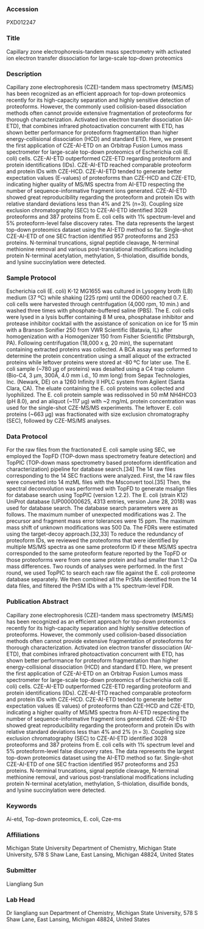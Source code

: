 ### Accession
PXD012247

### Title
Capillary zone electrophoresis-tandem mass spectrometry with activated ion electron transfer dissociation for large-scale top-down proteomics

### Description
Capillary zone electrophoresis (CZE)-tandem mass spectrometry (MS/MS) has been recognized as an efficient approach for top-down proteomics recently for its high-capacity separation and highly sensitive detection of proteoforms. However, the commonly used collision-based dissociation methods often cannot provide extensive fragmentation of proteoforms for thorough characterization. Activated ion electron transfer dissociation (AI-ETD), that combines infrared photoactivation concurrent with ETD, has shown better performance for proteoform fragmentation than higher energy-collisional dissociation (HCD) and standard ETD. Here, we present the first application of CZE-AI-ETD on an Orbitrap Fusion Lumos mass spectrometer for large-scale top-down proteomics of Escherichia coli (E. coli) cells. CZE-AI-ETD outperformed CZE-ETD regarding proteoform and protein identifications (IDs). CZE-AI-ETD reached comparable proteoform and protein IDs with CZE-HCD. CZE-AI-ETD tended to generate better expectation values (E-values) of proteoforms than CZE-HCD and CZE-ETD, indicating higher quality of MS/MS spectra from AI-ETD respecting the number of sequence-informative fragment ions generated. CZE-AI-ETD showed great reproducibility regarding the proteoform and protein IDs with relative standard deviations less than 4% and 2% (n=3). Coupling size exclusion chromatography (SEC) to CZE-AI-ETD identified 3028 proteoforms and 387 proteins from E. coli cells with 1% spectrum-level and 5% proteoform-level false discovery rates. The data represents the largest top-down proteomics dataset using the AI-ETD method so far. Single-shot CZE-AI-ETD of one SEC fraction identified 957 proteoforms and 253 proteins. N-terminal truncations, signal peptide cleavage, N-terminal methionine removal and various post-translational modifications including protein N-terminal acetylation, methylation, S-thiolation, disulfide bonds, and lysine succinylation were detected.

### Sample Protocol
Escherichia coli (E. coli) K-12 MG1655 was cultured in Lysogeny broth (LB) medium (37 ºC) while shaking (225 rpm) until the OD600 reached 0.7. E. coli cells were harvested through centrifugation (4,000 rpm, 10 min.) and washed three times with phosphate-buffered saline (PBS). The E. coli cells were lysed in a lysis buffer containing 8 M urea, phosphatase inhibitor and protease inhibitor cocktail with the assistance of sonication on ice for 15 min with a Branson Sonifier 250 from VWR Scientific (Batavia, IL) after homogenization with a Homogenizer 150 from Fisher Scientific (Pittsburgh, PA). Following centrifugation (18,000 x g, 20 min), the supernatant containing extracted proteins was collected. A BCA assay was performed to determine the protein concentration using a small aliquot of the extracted proteins while leftover proteins were stored at -80 ºC for later use. The E. coli sample (~780 µg of proteins) was desalted using a C4 trap column (Bio-C4, 3 µm, 300Å, 4.0 mm i.d., 10 mm long) from Sepax Technologies, Inc. (Newark, DE) on a 1260 Infinity II HPLC system from Agilent (Santa Clara, CA). The eluate containing the E. coli proteins was collected and lyophilized. The E. coli protein sample was redissolved in 50 mM NH4HCO3 (pH 8.0), and an aliquot (~117 µg) with ~2 mg/mL protein concentration was used for the single-shot CZE-MS/MS experiments. The leftover E. coli proteins (~663 µg) was fractionated with size exclusion chromatography (SEC), followed by CZE-MS/MS analyses.

### Data Protocol
For the raw files from the fractionated E. coli sample using SEC, we employed the TopFD (TOP-down mass spectrometry feature detection) and TopPIC (TOP-down mass spectrometry based proteoform identification and characterization) pipeline for database search.[34] The 14 raw files corresponding to the 14 SEC fractions were analyzed. First, the 14 raw files were converted into 14 mzML files with the Msconvert tool.[35] Then, the spectral deconvolution was performed with TopFD to generate msalign files for database search using TopPIC (version 1.2.2). The E. coli (strain K12) UniProt database (UP000000625, 4313 entries, version June 28, 2018) was used for database search. The database search parameters were as follows. The maximum number of unexpected modifications was 2. The precursor and fragment mass error tolerances were 15 ppm. The maximum mass shift of unknown modifications was 500 Da. The FDRs were estimated using the target-decoy approach.[32,33] To reduce the redundancy of proteoform IDs, we reviewed the proteoforms that were identified by multiple MS/MS spectra as one same proteoform ID if these MS/MS spectra corresponded to the same proteoform feature reported by the TopFD or those proteoforms were from one same protein and had smaller than 1.2-Da mass differences. Two rounds of analyses were performed. In the first round, we used TopPIC to search each raw file against the E. coli proteome database separately. We then combined all the PrSMs identified from the 14 data files, and filtered the PrSM IDs with a 1% spectrum-level FDR.

### Publication Abstract
Capillary zone electrophoresis (CZE)-tandem mass spectrometry (MS/MS) has been recognized as an efficient approach for top-down proteomics recently for its high-capacity separation and highly sensitive detection of proteoforms. However, the commonly used collision-based dissociation methods often cannot provide extensive fragmentation of proteoforms for thorough characterization. Activated ion electron transfer dissociation (AI-ETD), that combines infrared photoactivation concurrent with ETD, has shown better performance for proteoform fragmentation than higher energy-collisional dissociation (HCD) and standard ETD. Here, we present the first application of CZE-AI-ETD on an Orbitrap Fusion Lumos mass spectrometer for large-scale top-down proteomics of Escherichia coli (E. coli) cells. CZE-AI-ETD outperformed CZE-ETD regarding proteoform and protein identifications (IDs). CZE-AI-ETD reached comparable proteoform and protein IDs with CZE-HCD. CZE-AI-ETD tended to generate better expectation values (E values) of proteoforms than CZE-HCD and CZE-ETD, indicating a higher quality of MS/MS spectra from AI-ETD respecting the number of sequence-informative fragment ions generated. CZE-AI-ETD showed great reproducibility regarding the proteoform and protein IDs with relative standard deviations less than 4% and 2% (n&#x2009;=&#x2009;3). Coupling size exclusion chromatography (SEC) to CZE-AI-ETD identified 3028 proteoforms and 387 proteins from E. coli cells with 1% spectrum level and 5% proteoform-level false discovery rates. The data represents the largest top-down proteomics dataset using the AI-ETD method so far. Single-shot CZE-AI-ETD of one SEC fraction identified 957 proteoforms and 253 proteins. N-terminal truncations, signal peptide cleavage, N-terminal methionine removal, and various post-translational modifications including protein N-terminal acetylation, methylation, S-thiolation, disulfide bonds, and lysine succinylation were detected.

### Keywords
Ai-etd, Top-down proteomics, E. coli, Cze-ms

### Affiliations
Michigan State University 
Department of Chemistry, Michigan State University, 578 S Shaw Lane, East Lansing, Michigan 48824, United States

### Submitter
Liangliang Sun

### Lab Head
Dr liangliang sun
Department of Chemistry, Michigan State University, 578 S Shaw Lane, East Lansing, Michigan 48824, United States


